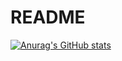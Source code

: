 # README
[![Anurag's GitHub stats](https://github-readme-stats.vercel.app/api?username=suanyuan)](https://github.com/anuraghazra/github-readme-stats)
